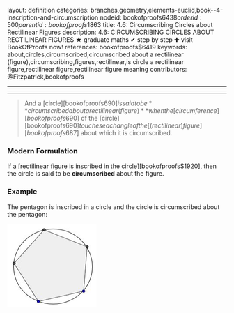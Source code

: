 layout: definition
categories: branches,geometry,elements-euclid,book--4-inscription-and-circumscription
nodeid: bookofproofs$6438
orderid: 500
parentid: bookofproofs$1863
title: 4.6: Circumscribing Circles about Rectilinear Figures
description: 4.6: CIRCUMSCRIBING CIRCLES ABOUT RECTILINEAR FIGURES &#9733; graduate maths &#10004; step by step &#10010; visit BookOfProofs now!
references: bookofproofs$6419
keywords: about,circles,circumscribed,circumscribed about a rectilinear (figure),circumscribing,figures,rectilinear,is circle a rectilinear figure,rectilinear figure,rectilinear figure meaning
contributors: @Fitzpatrick,bookofproofs

---


---



> And a [circle][bookofproofs$690] is said to be **circumscribed about a rectilinear (figure)** when the [circumference][bookofproofs$690] of the [circle][bookofproofs$690] touches each angle of the [ (rectilinear) figure][bookofproofs$687] about which it is circumscribed.

### Modern Formulation

If a [rectilinear figure is inscribed in the circle][bookofproofs$1920], then the circle is said to be **circumscribed** about the figure.

### Example 

The pentagon is inscribed in a circle and the circle is circumscribed about the pentagon:


![circumscribedfigure](https://github.com/bookofproofs/bookofproofs.github.io/blob/main/_sources/_assets/images/examples/circumscribedfigure.jpg?raw=true)


